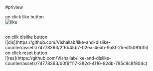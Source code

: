 #priview 

on click like button
<br>
![like](https://github.com/Vishallab/like-and-dislike-counter/assets/74778363/4444117c-d0c6-43bd-88ce-f8efbc5898e6)

<br>
on clik dislike button 
<br>
![dis](https://github.com/Vishallab/like-and-dislike-counter/assets/74778363/2f6b45b7-02ea-4eab-9a8f-25edf5091b15)
<br>
on click reset button
<br>
![res](https://github.com/Vishallab/like-and-dislike-counter/assets/74778363/b0f9f117-382d-4116-92db-785c9c8f804c)
